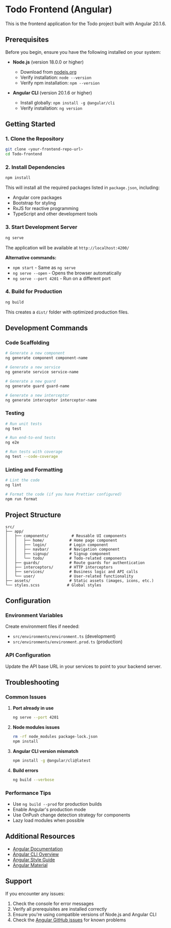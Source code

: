 # Todo Frontend (Angular)

This is the frontend application for the Todo project built with Angular 20.1.6.

## Prerequisites

Before you begin, ensure you have the following installed on your system:

- **Node.js** (version 18.0.0 or higher)
  - Download from [nodejs.org](https://nodejs.org/)
  - Verify installation: `node --version`
  - Verify npm installation: `npm --version`

- **Angular CLI** (version 20.1.6 or higher)
  - Install globally: `npm install -g @angular/cli`
  - Verify installation: `ng version`

## Getting Started

### 1. Clone the Repository

```bash
git clone <your-frontend-repo-url>
cd Todo-frontend
```

### 2. Install Dependencies

```bash
npm install
```

This will install all the required packages listed in `package.json`, including:
- Angular core packages
- Bootstrap for styling
- RxJS for reactive programming
- TypeScript and other development tools

### 3. Start Development Server

```bash
ng serve
```

The application will be available at `http://localhost:4200/`

**Alternative commands:**
- `npm start` - Same as `ng serve`
- `ng serve --open` - Opens the browser automatically
- `ng serve --port 4201` - Run on a different port

### 4. Build for Production

```bash
ng build
```

This creates a `dist/` folder with optimized production files.

## Development Commands

### Code Scaffolding

```bash
# Generate a new component
ng generate component component-name

# Generate a new service
ng generate service service-name

# Generate a new guard
ng generate guard guard-name

# Generate a new interceptor
ng generate interceptor interceptor-name
```

### Testing

```bash
# Run unit tests
ng test

# Run end-to-end tests
ng e2e

# Run tests with coverage
ng test --code-coverage
```

### Linting and Formatting

```bash
# Lint the code
ng lint

# Format the code (if you have Prettier configured)
npm run format
```

## Project Structure

```
src/
├── app/
│   ├── components/          # Reusable UI components
│   │   ├── home/           # Home page component
│   │   ├── login/          # Login component
│   │   ├── navbar/         # Navigation component
│   │   ├── signup/         # Signup component
│   │   └── todo/           # Todo-related components
│   ├── guards/             # Route guards for authentication
│   ├── interceptors/       # HTTP interceptors
│   ├── services/           # Business logic and API calls
│   └── user/               # User-related functionality
├── assets/                 # Static assets (images, icons, etc.)
└── styles.scss            # Global styles
```

## Configuration

### Environment Variables

Create environment files if needed:
- `src/environments/environment.ts` (development)
- `src/environments/environment.prod.ts` (production)

### API Configuration

Update the API base URL in your services to point to your backend server.

## Troubleshooting

### Common Issues

1. **Port already in use**
   ```bash
   ng serve --port 4201
   ```

2. **Node modules issues**
   ```bash
   rm -rf node_modules package-lock.json
   npm install
   ```

3. **Angular CLI version mismatch**
   ```bash
   npm install -g @angular/cli@latest
   ```

4. **Build errors**
   ```bash
   ng build --verbose
   ```

### Performance Tips

- Use `ng build --prod` for production builds
- Enable Angular's production mode
- Use OnPush change detection strategy for components
- Lazy load modules when possible

## Additional Resources

- [Angular Documentation](https://angular.dev/)
- [Angular CLI Overview](https://angular.dev/tools/cli)
- [Angular Style Guide](https://angular.dev/style-guide)
- [Angular Material](https://material.angular.io/)

## Support

If you encounter any issues:
1. Check the console for error messages
2. Verify all prerequisites are installed correctly
3. Ensure you're using compatible versions of Node.js and Angular CLI
4. Check the [Angular GitHub issues](https://github.com/angular/angular/issues) for known problems
